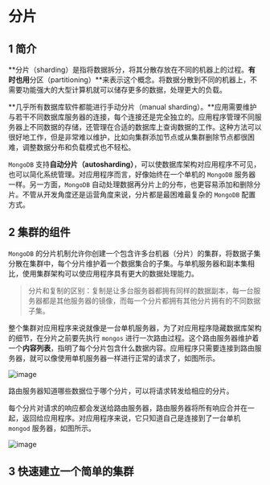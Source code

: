 # 分片

## 1 简介

**分片（sharding）是指将数据拆分，将其分散存放在不同的机器上的过程。**有时也用**分区（partitioning）**来表示这个概念。将数据分散到不同的机器上，不需要功能强大的大型计算机就可以储存更多的数据，处理更大的负载。

**几乎所有数据库软件都能进行手动分片（manual sharding）。**应用需要维护与若干不同数据库服务器的连接，每个连接还是完全独立的。应用程序管理不同服务器上不同数据的存储，还管理在合适的数据库上查询数据的工作。这种方法可以很好地工作，但是非常难以维护，比如向集群添加节点或从集群删除节点都很困难，调整数据分布和负载模式也不轻松。

`MongoDB` 支持**自动分片（autosharding）**，可以使数据库架构对应用程序不可见，也可以简化系统管理。对应用程序而言，好像始终在一个单机的 `MongoDB` 服务器一样。另一方面，`MongoDB` 自动处理数据再分片上的分布，也更容易添加和删除分片。不管从开发角度还是运营角度来说，分片都是最困难最复杂的 `MongoDB` 配置方式。

## 2 集群的组件

`MongoDB` 的分片机制允许你创建一个包含许多台机器（分片）的集群，将数据子集分散在集群中，每个分片维护着一个数据集合的子集。与单机服务器和副本集相比，使用集群架构可以使应用程序具有更大的数据处理能力。

> 分片和复制的区别：复制是让多台服务器都拥有同样的数据副本，每一台服务器都是其他服务器的镜像，而每一个分片都拥有其他分片拥有的不同数据子集。

整个集群对应用程序来说就像是一台单机服务器，为了对应用程序隐藏数据库架构的细节，在分片之前要先执行 `mongos` 进行一次路由过程。这个路由服务器维护着一个**内容列表**，指明了每个分片包含什么数据内容。应用程序只需要连接到路由服务器，就可以像使用单机服务器一样进行正常的请求了，如图所示。

![image](https://github.com/TomatoZ7/notes-of-tz/blob/master/nosql/MongoDB/images/mongo_slice_1.jpg)

路由服务器知道哪些数据位于哪个分片，可以将请求转发给相应的分片。

每个分片对请求的响应都会发送给路由服务器，路由服务器将所有响应合并在一起，返回给应用程序。对应用程序来说，它只知道自己是连接到了一台单机 `mongod` 服务器，如图所示。

![image](https://github.com/TomatoZ7/notes-of-tz/blob/master/nosql/MongoDB/images/mongo_slice_2.jpg)

## 3 快速建立一个简单的集群

